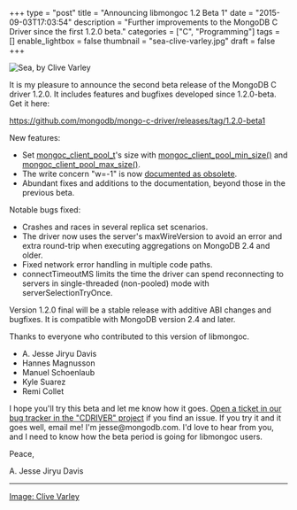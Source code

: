 +++
type = "post"
title = "Announcing libmongoc 1.2 Beta 1"
date = "2015-09-03T17:03:54"
description = "Further improvements to the MongoDB C Driver since the first 1.2.0 beta."
categories = ["C", "Programming"]
tags = []
enable_lightbox = false
thumbnail = "sea-clive-varley.jpg"
draft = false
+++

<p><img style="display:block; margin-left:auto; margin-right:auto;" src="sea-clive-varley.jpg" alt="Sea, by Clive Varley" title="Sea, by Clive Varley" /></p>
<p>It is my pleasure to announce the second beta release of the MongoDB C driver
1.2.0. It includes features and bugfixes developed since 1.2.0-beta. Get it here:</p>
<p><a href="https://github.com/mongodb/mongo-c-driver/releases/tag/1.2.0-beta1">https://github.com/mongodb/mongo-c-driver/releases/tag/1.2.0-beta1</a></p>
<p>New features:</p>
<ul>
<li>Set <a href="http://api.mongodb.org/c/1.2.0/mongoc_client_pool_t.html">mongoc_client_pool_t</a>'s size with <a href="http://api.mongodb.org/c/1.2.0/mongoc_client_pool_min_size.html">mongoc_client_pool_min_size()</a> and <a href="http://api.mongodb.org/c/1.2.0/mongoc_client_pool_max_size.html">mongoc_client_pool_max_size()</a>.</li>
<li>The write concern "w=-1" is now <a href="http://api.mongodb.org/c/1.2.0/mongoc_write_concern_t.html">documented as obsolete</a>.</li>
<li>Abundant fixes and additions to the documentation, beyond those in the
   previous beta.</li>
</ul>
<p>Notable bugs fixed:</p>
<ul>
<li>Crashes and races in several replica set scenarios.</li>
<li>The driver now uses the server's maxWireVersion to avoid an error and
   extra round-trip when executing aggregations on MongoDB 2.4 and older.</li>
<li>Fixed network error handling in multiple code paths.</li>
<li>connectTimeoutMS limits the time the driver can spend reconnecting to
   servers in single-threaded (non-pooled) mode with serverSelectionTryOnce.</li>
</ul>
<p>Version 1.2.0 final will be a stable release with additive ABI changes and
bugfixes. It is compatible with MongoDB version 2.4 and later.</p>
<p>Thanks to everyone who contributed to this version of libmongoc.</p>
<ul>
<li>A. Jesse Jiryu Davis</li>
<li>Hannes Magnusson</li>
<li>Manuel Schoenlaub</li>
<li>Kyle Suarez</li>
<li>Remi Collet</li>
</ul>
<p>I hope you'll try this beta and let me know how it goes. <a href="https://jira.mongodb.org/browse/CDRIVER/">Open a ticket in our bug tracker in the "CDRIVER" project</a> if you find an issue. If you try it and it goes well, email me! I'm jesse@mongodb.com. I'd love to hear from you, and I need to know how the beta period is going for libmongoc users.</p>
<p>Peace,</p>
<p>A. Jesse Jiryu Davis</p>
<hr />
<p><span style="color:gray"><a href="https://www.flickr.com/photos/100732098@N06/18166358058">Image: Clive Varley</a></span></p>
    